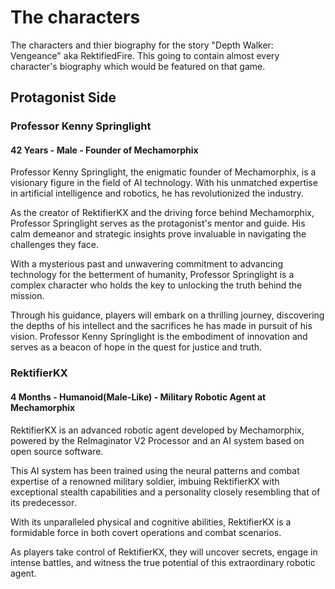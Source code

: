 # The characters
The characters and thier biography for the story "Depth Walker: Vengeance" aka RektifiedFire.
This going to contain almost every character's biography which would be featured on that game.

## Protagonist Side

### Professor Kenny Springlight
#### 42 Years - Male - Founder of Mechamorphix
Professor Kenny Springlight, the enigmatic founder of Mechamorphix, is a visionary figure in the field of AI technology. With his unmatched expertise in artificial intelligence and robotics, he has revolutionized the industry.

As the creator of RektifierKX and the driving force behind Mechamorphix, Professor Springlight serves as the protagonist's mentor and guide. His calm demeanor and strategic insights prove invaluable in navigating the challenges they face.

With a mysterious past and unwavering commitment to advancing technology for the betterment of humanity, Professor Springlight is a complex character who holds the key to unlocking the truth behind the mission.

Through his guidance, players will embark on a thrilling journey, discovering the depths of his intellect and the sacrifices he has made in pursuit of his vision. Professor Kenny Springlight is the embodiment of innovation and serves as a beacon of hope in the quest for justice and truth.

### RektifierKX
#### 4 Months - Humanoid(Male-Like) - Military Robotic Agent at Mechamorphix

RektifierKX is an advanced robotic agent developed by Mechamorphix, powered by the ReImaginator V2 Processor and an AI system based on open source software.

This AI system has been trained using the neural patterns and combat expertise of a renowned military soldier, imbuing RektifierKX with exceptional stealth capabilities and a personality closely resembling that of its predecessor.

With its unparalleled physical and cognitive abilities, RektifierKX is a formidable force in both covert operations and combat scenarios.

As players take control of RektifierKX, they will uncover secrets, engage in intense battles, and witness the true potential of this extraordinary robotic agent.
